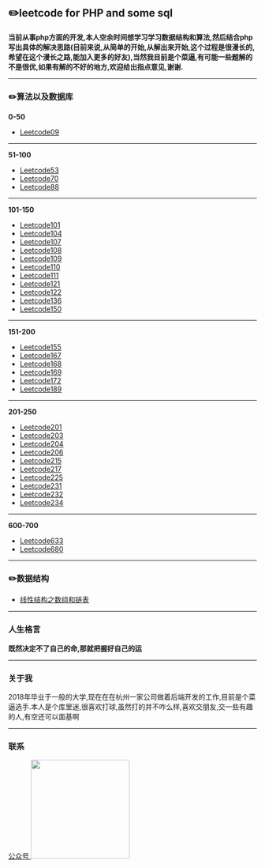 
## :pencil2:leetcode for PHP  and some sql

**当前从事php方面的开发,本人空余时间想学习学习数据结构和算法,然后结合php写出具体的解决思路(目前来说,从简单的开始,从解出来开始,这个过程是很漫长的,希望在这个漫长之路,能加入更多的好友),当然我目前是个菜逼,有可能一些题解的不是很优,如果有解的不好的地方,欢迎给出指点意见,谢谢.**
 ****   

 ### :pencil2:算法以及数据库
 
 **0-50**
 - [Leetcode09](https://github.com/wuqinqiang/Lettcode-php/blob/master/0-50/9.md)
 ****
  
**51-100**
- [Leetcode53](https://github.com/wuqinqiang/Lettcode-php/blob/master/51-100/53.md)
- [Leetcode70](https://github.com/wuqinqiang/Lettcode-php/blob/master/51-100/70.md)
- [Leetcode88](https://github.com/wuqinqiang/Lettcode-php/blob/master/51-100/88.md)
****

**101-150**
- [Leetcode101](https://github.com/wuqinqiang/Lettcode-php/blob/master/100-150/101.md)
- [Leetcode104](https://github.com/wuqinqiang/Lettcode-php/blob/master/100-150/104.md)
- [Leetcode107](https://github.com/wuqinqiang/Lettcode-php/blob/master/100-150/107.md)
- [Leetcode108](https://github.com/wuqinqiang/Lettcode-php/blob/master/100-150/108.md)
- [Leetcode109](https://github.com/wuqinqiang/Lettcode-php/blob/master/100-150/109.md)
- [Leetcode110](https://github.com/wuqinqiang/Lettcode-php/blob/master/100-150/110.md)
- [Leetcode111](https://github.com/wuqinqiang/Lettcode-php/blob/master/100-150/111.md)
- [Leetcode121](https://github.com/wuqinqiang/Lettcode-php/blob/master/100-150/121.md)
- [Leetcode122](https://github.com/wuqinqiang/Lettcode-php/blob/master/100-150/122.md)
- [Leetcode136](https://github.com/wuqinqiang/Lettcode-php/blob/master/100-150/136.md)
- [Leetcode150](https://github.com/wuqinqiang/Lettcode-php/blob/master/100-150/150.md)
****

**151-200**
- [Leetcode155](https://github.com/wuqinqiang/Lettcode-php/blob/master/151-200/155.md)
- [Leetcode167](https://github.com/wuqinqiang/Lettcode-php/blob/master/151-200/167.md)
- [Leetcode168](https://github.com/wuqinqiang/Lettcode-php/blob/master/151-200/168.md)
- [Leetcode169](https://github.com/wuqinqiang/Lettcode-php/blob/master/151-200/169.md)
- [Leetcode172](https://github.com/wuqinqiang/Lettcode-php/blob/master/151-200/172.md)
- [Leetcode189](https://github.com/wuqinqiang/Lettcode-php/blob/master/151-200/189.md)
****

**201-250**
- [Leetcode201](https://github.com/wuqinqiang/Lettcode-php/blob/master/201-250/201.md)
- [Leetcode203](https://github.com/wuqinqiang/Lettcode-php/blob/master/201-250/203.md)
- [Leetcode204](https://github.com/wuqinqiang/Lettcode-php/blob/master/201-250/204.md)
- [Leetcode206](https://github.com/wuqinqiang/Lettcode-php/blob/master/201-250/206.md)
- [Leetcode215](https://github.com/wuqinqiang/Lettcode-php/blob/master/201-250/215.md)
- [Leetcode217](https://github.com/wuqinqiang/Lettcode-php/blob/master/201-250/217.md)
- [Leetcode225](https://github.com/wuqinqiang/Lettcode-php/blob/master/201-250/225.md)
- [Leetcode231](https://github.com/wuqinqiang/Lettcode-php/blob/master/201-250/231.md)
- [Leetcode232](https://github.com/wuqinqiang/Lettcode-php/blob/master/201-250/232.md)
- [Leetcode234](https://github.com/wuqinqiang/Lettcode-php/blob/master/201-250/234.md)
****

**600-700**
- [Leetcode633](https://github.com/wuqinqiang/Lettcode-php/blob/master/600-700/633.md)
- [Leetcode680](https://github.com/wuqinqiang/Lettcode-php/blob/master/600-700/680.md)
****

 ### :pencil2:数据结构
 - [线性结构之数组和链表](https://github.com/wuqinqiang/Lettcode-php/blob/master/数据结构/数据结构和链表.md)
****
###  人生格言
**既然决定不了自己的命,那就把握好自己的运**
****

### 关于我

2018年毕业于一般的大学,现在在在杭州一家公司做着后端开发的工作,目前是个菜逼选手.本人是个库里迷,很喜欢打球,虽然打的并不咋么样,喜欢交朋友,交一些有趣的人,有空还可以面基啊

****
### 联系

<a href="https://github.com/wuqinqiang/">
公众号
​    <img src="https://github.com/wuqinqiang/Lettcode-php/blob/master/qrcode_for_gh_c194f9d4cdb1_430.jpg" width="200px" height="200px">
</a> 






